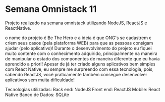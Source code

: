 # Semana Omnistack 11

Projeto realizado na semana omnistack utilizando NodeJS, ReactJS e ReactNative.

o nome do projeto é Be The Hero e a ideia é que ONG's se cadastrem e criem seus casos (pela plataforma WEB) para que as pessoas consigam ajudar (pelo aplicativo)!
Durante o desenvolvimento do projeto eu fiquei muito contente com o conhecimento adquirido, principalmente na maneira de
manipular o estado dos componentes de maneira diferente que eu havia aprendido a priori! Apesar de já ter criado alguns
aplicativos bem simples com React Native, eu sempre me surpreendo com essa tecnologia, pois, sabendo ReactJS, você praticamente
também consegue desenvolver aplicativos sem muita dificuldade!

Tecnologias utilizadas:
Back end: NodeJS
Front end: ReactJS
Mobile: React Native
Banco de Dados: SQLite 

